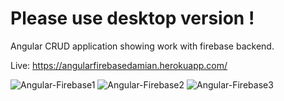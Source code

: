 # Please use desktop version ! 
Angular CRUD application showing work with firebase backend. 
 
 Live: https://angularfirebasedamian.herokuapp.com/
 
<img src="https://i.ibb.co/FHyfp9R/Angular-Firebase1.png" alt="Angular-Firebase1" border="0">
<img src="https://i.ibb.co/FmYzGk7/Angular-Firebase2.png" alt="Angular-Firebase2" border="0">
<img src="https://i.ibb.co/cywxjq9/Angular-Firebase3.png" alt="Angular-Firebase3" border="0">
